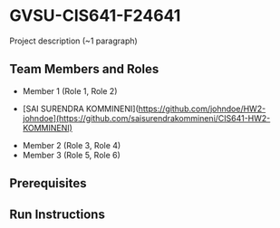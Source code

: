 # GVSU-CIS641-F24641

Project description (~1 paragraph)

## Team Members and Roles

* Member 1 (Role 1, Role 2)
- [SAI SURENDRA KOMMINENI](https://github.com/johndoe/HW2-johndoe](https://github.com/saisurendrakommineni/CIS641-HW2-KOMMINENI)
* Member 2 (Role 3, Role 4)
* Member 3 (Role 5, Role 6)

## Prerequisites

## Run Instructions
